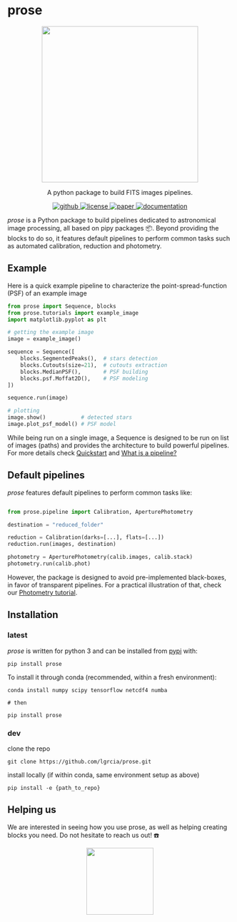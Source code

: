 # prose

<p align="center">
    <img src="https://github.com/lgrcia/prose/blob/master/docs/source/prose_illustration.png" width="350">
</p>

<p align="center">
  A python package to build FITS images pipelines.
  <br>
  <p align="center">
    <a href="https://github.com/lgrcia/prose">
      <img src="https://img.shields.io/badge/github-lgrcia/prose-blue.svg?style=flat" alt="github"/>
    </a>
    <a href="">
      <img src="https://img.shields.io/badge/license-MIT-lightgray.svg?style=flat" alt="license"/>
    </a>
    <a href="https://arxiv.org/abs/2111.02814">
      <img src="https://img.shields.io/badge/paper-yellow.svg?style=flat" alt="paper"/>
    </a>
    <a href="https://lgrcia.github.io/prose-docs">
      <img src="https://img.shields.io/badge/documentation-black.svg?style=flat" alt="documentation"/>
    </a>
  </p>
</p>

 *prose* is a Python package to build pipelines dedicated to astronomical image processing, all based on pipy packages 📦. Beyond providing the blocks to do so, it features default pipelines to perform common tasks such as automated calibration, reduction and photometry.

## Example

Here is a quick example pipeline to characterize the point-spread-function (PSF) of an example image


```python
from prose import Sequence, blocks
from prose.tutorials import example_image
import matplotlib.pyplot as plt

# getting the example image
image = example_image()

sequence = Sequence([
    blocks.SegmentedPeaks(),  # stars detection
    blocks.Cutouts(size=21),  # cutouts extraction
    blocks.MedianPSF(),       # PSF building
    blocks.psf.Moffat2D(),    # PSF modeling
])

sequence.run(image)

# plotting
image.show()           # detected stars
image.plot_psf_model() # PSF model
```

While being run on a single image, a Sequence is designed to be run on list of images (paths) and provides the architecture to build powerful pipelines. For more details check [Quickstart](https://lgrcia.github.io/prose-docs/html/notebooks/quickstart.html) and [What is a pipeline?](https://lgrcia.github.io/prose-docs/html/rst/core.html)

## Default pipelines
 *prose* features default pipelines to perform common tasks like:

```python

from prose.pipeline import Calibration, AperturePhotometry

destination = "reduced_folder"

reduction = Calibration(darks=[...], flats=[...])
reduction.run(images, destination)

photometry = AperturePhotometry(calib.images, calib.stack)
photometry.run(calib.phot)

```

However, the package is designed to avoid pre-implemented black-boxes, in favor of transparent pipelines. For a practical illustration of that, check our [Photometry tutorial](https://lgrcia.github.io/prose-docs/html/notebooks/photometry.html).

## Installation

### latest

*prose* is written for python 3 and can be installed from [pypi](https://pypi.org/project/prose/) with:

```shell
pip install prose
```

To install it through conda (recommended, within a fresh environment):

```shell
conda install numpy scipy tensorflow netcdf4 numba

# then 

pip install prose
```

### dev

clone the repo

```shell
git clone https://github.com/lgrcia/prose.git
```

install locally (if within conda, same environment setup as above)

```
pip install -e {path_to_repo}
```


## Helping us

We are interested in seeing how you use prose, as well as helping creating blocks you need. Do not hesitate to reach us out! ☎️

<p align="center">
    <img src="docs/source/lookatit.png" width="150">
</p>
